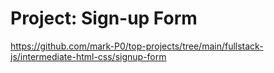 # Project: Sign-up Form

https://github.com/mark-P0/top-projects/tree/main/fullstack-js/intermediate-html-css/signup-form
